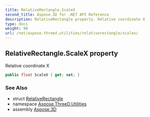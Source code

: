 ```yaml
---
title: RelativeRectangle.ScaleX
second_title: Aspose.3D for .NET API Reference
description: RelativeRectangle property. Relative coordinate X
type: docs
weight: 90
url: /net/aspose.threed.utilities/relativerectangle/scalex/
---
```

## RelativeRectangle.ScaleX property

Relative coordinate X

```csharp
public float ScaleX { get; set; }
```

### See Also

* struct [RelativeRectangle](../)
* namespace [Aspose.ThreeD.Utilities](../../relativerectangle/)
* assembly [Aspose.3D](../../../)


